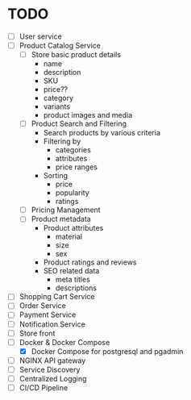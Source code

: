 # TODO

-   [ ] User service
-   [ ] Product Catalog Service
    -   [ ] Store basic product details
        -   name
        -   description
        -   SKU
        -   price??
        -   category
        -   variants
        -   product images and media
    -   [ ] Product Search and Filtering
        -   Search products by various criteria
        -   Filtering by
            -   categories
            -   attributes
            -   price ranges
        -   Sorting
            -   price
            -   popularity
            -   ratings
    -   [ ] Pricing Management
    -   [ ] Product metadata
        -   Product attributes
            -   material
            -   size
            -   sex
        -   Product ratings and reviews
        <!-- Maybe save SEO for later -->
        -   SEO related data
            -   meta titles
            -   descriptions
-   [ ] Shopping Cart Service
-   [ ] Order Service
-   [ ] Payment Service
-   [ ] Notification Service
-   [ ] Store front
-   [ ] Docker & Docker Compose
    -   [x] Docker Compose for postgresql and pgadmin
-   [ ] NGINX API gateway
-   [ ] Service Discovery
-   [ ] Centralized Logging
-   [ ] CI/CD Pipeline
